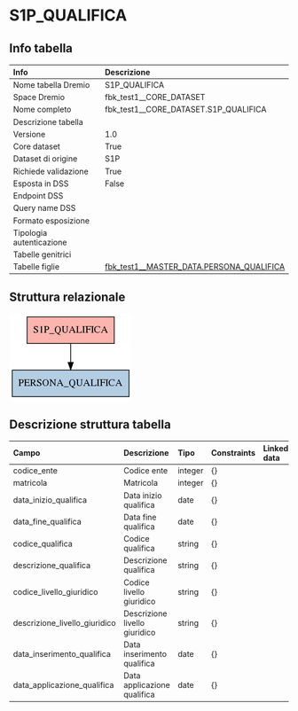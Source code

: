 # S1P_QUALIFICA

## Info tabella

| Info                     | Descrizione                                                                                                     |
|:-------------------------|:----------------------------------------------------------------------------------------------------------------|
| Nome tabella Dremio      | S1P_QUALIFICA                                                                                                   |
| Space Dremio             | fbk_test1__CORE_DATASET                                                                                         |
| Nome completo            | fbk_test1__CORE_DATASET.S1P_QUALIFICA                                                                           |
| Descrizione tabella      |                                                                                                                 |
| Versione                 | 1.0                                                                                                             |
| Core dataset             | True                                                                                                            |
| Dataset di origine       | S1P                                                                                                             |
| Richiede validazione     | True                                                                                                            |
| Esposta in DSS           | False                                                                                                           |
| Endpoint DSS             |                                                                                                                 |
| Query name DSS           |                                                                                                                 |
| Formato esposizione      |                                                                                                                 |
| Tipologia autenticazione |                                                                                                                 |
| Tabelle genitrici        |                                                                                                                 |
| Tabelle figlie           | [fbk_test1__MASTER_DATA.PERSONA_QUALIFICA](/Documentation/fbk_test1__MASTER_DATA/PERSONA_QUALIFICA/markdown.md) |

## Struttura relazionale

![S1P_QUALIFICA](./graph_png.png)

## Descrizione struttura tabella

| Campo                         | Descrizione                   | Tipo    | Constraints   | Linked data   | errors   |
|:------------------------------|:------------------------------|:--------|:--------------|:--------------|:---------|
| codice_ente                   | Codice ente                   | integer | {}            |               | {}       |
| matricola                     | Matricola                     | integer | {}            |               | {}       |
| data_inizio_qualifica         | Data inizio qualifica         | date    | {}            |               | {}       |
| data_fine_qualifica           | Data fine qualifica           | date    | {}            |               | {}       |
| codice_qualifica              | Codice qualifica              | string  | {}            |               | {}       |
| descrizione_qualifica         | Descrizione qualifica         | string  | {}            |               | {}       |
| codice_livello_giuridico      | Codice livello giuridico      | string  | {}            |               | {}       |
| descrizione_livello_giuridico | Descrizione livello giuridico | string  | {}            |               | {}       |
| data_inserimento_qualifica    | Data inserimento qualifica    | date    | {}            |               | {}       |
| data_applicazione_qualifica   | Data applicazione qualifica   | date    | {}            |               | {}       |

